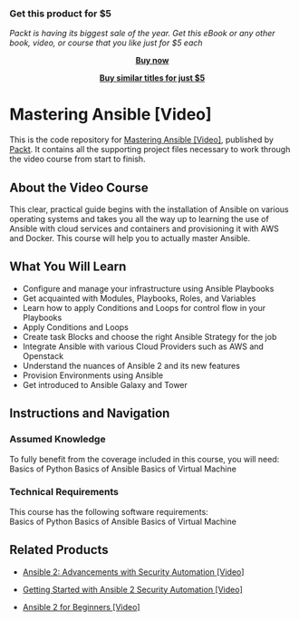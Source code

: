 
### Get this product for $5

<i>Packt is having its biggest sale of the year. Get this eBook or any other book, video, or course that you like just for $5 each</i>


<b><p align='center'>[Buy now](https://packt.link/9781789951547)</p></b>


<b><p align='center'>[Buy similar titles for just $5](https://subscription.packtpub.com/search)</p></b>


# Mastering Ansible [Video]
This is the code repository for [Mastering Ansible [Video]](https://www.packtpub.com/virtualization-and-cloud/mastering-ansible-video?utm_source=github&utm_medium=repository&utm_campaign=9781788629515), published by [Packt](https://www.packtpub.com/?utm_source=github). It contains all the supporting project files necessary to work through the video course from start to finish.
## About the Video Course
This clear, practical guide begins with the installation of Ansible on various operating systems and takes you all the way up to learning the use of Ansible with cloud services and containers and provisioning it with AWS and Docker. This course will help you to actually master Ansible.

<H2>What You Will Learn</H2>
<DIV class=book-info-will-learn-text>
<UL>
<LI>Configure and manage your infrastructure using Ansible Playbooks 
<LI>Get acquainted with Modules, Playbooks, Roles, and Variables 
<LI>Learn how to apply Conditions and Loops for control flow in your Playbooks 
<LI>Apply Conditions and Loops 
<LI>Create task Blocks and choose the right Ansible Strategy for the job 
<LI>Integrate Ansible with various Cloud Providers such as AWS and Openstack 
<LI>Understand the nuances of Ansible 2 and its new features 
<LI>Provision Environments using Ansible 
<LI>Get introduced to Ansible Galaxy and Tower </LI></UL></DIV>

## Instructions and Navigation
### Assumed Knowledge
To fully benefit from the coverage included in this course, you will need:<br/>
Basics of Python
Basics of Ansible
Basics of Virtual Machine
### Technical Requirements
This course has the following software requirements:<br/>
Basics of Python
Basics of Ansible
Basics of Virtual Machine

## Related Products
* [Ansible 2: Advancements with Security Automation [Video]](https://www.packtpub.com/networking-and-servers/ansible-2-advancements-security-automation-video?utm_source=github&utm_medium=repository&utm_campaign=9781788478847)

* [Getting Started with Ansible 2 Security Automation [Video]](https://www.packtpub.com/virtualization-and-cloud/getting-started-ansible-2-security-automation-video?utm_source=github&utm_medium=repository&utm_campaign=9781788390378)

* [Ansible 2 for Beginners [Video]](https://www.packtpub.com/networking-and-servers/ansible-2-beginners-video?utm_source=github&utm_medium=repository&utm_campaign=9781786465719)

